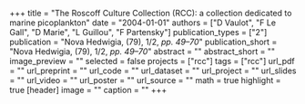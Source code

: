 +++
title = "The Roscoff Culture Collection (RCC): a collection dedicated to marine picoplankton"
date = "2004-01-01"
authors = ["D Vaulot", "F Le Gall", "D Marie", "L Guillou", "F Partensky"]
publication_types = ["2"]
publication = "Nova Hedwigia, (79), 1/2, _pp. 49–70_"
publication_short = "Nova Hedwigia, (79), 1/2, _pp. 49–70_"
abstract = ""
abstract_short = ""
image_preview = ""
selected = false
projects = ["rcc"]
tags = ["rcc"]
url_pdf = ""
url_preprint = ""
url_code = ""
url_dataset = ""
url_project = ""
url_slides = ""
url_video = ""
url_poster = ""
url_source = ""
math = true
highlight = true
[header]
image = ""
caption = ""
+++
